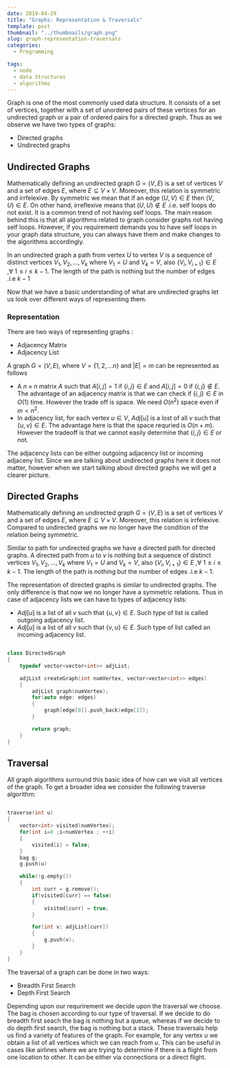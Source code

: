 ```yaml
---
date: 2019-04-29
title: "Graphs: Representation & Traversals"
template: post
thumbnail: "../thumbnails/graph.png"
slug: graph-representation-traversals
categories:
  - Programming

tags:
  - node
  - data Structures
  - algorithms
---
```


Graph is one of the most commonly used data structure. It consists of a set of vertices, together with a set of unordered pairs of these vertices for an undirected graph or a pair of ordered pairs for a directed graph. Thus as we observe we have two types of graphs:

- Directed graphs
- Undirected graphs

## Undirected Graphs

Mathematically defining an undirected graph $G = (V,E)$ is a set of vertices $V$ and a set of edges $E$, where $E \subseteq V\times V$. Moreover, this relation is symmetric and irrfelexive. By symmetric we mean that if an edge $(U,V) \in E$ then $(V,U) \in E$. On other hand, irreflexive means that $(U,U) \notin E$ .i.e. self loops do not exist. It is a common trend of not having self loops. The main reason behind this is that all algorithms related to graph consider graphs not having self loops. However, if you requirement demands you to have self loops in your graph data structure, you can always have them and make changes to the algorithms accordingly.

In an undirected graph a path from vertex $U$ to vertex $V$ is a sequence of distinct vertices $V_1, V_2, ..., V_k$ where $V_1 = U$ and $V_k = V$, also $\{V_i,V_{i+1}\} \in E\text{  ,} \forall\text{ } 1 \leq i \leq k-1$. The length of the path is nothing but the number of edges .i.e $k-1$

Now that we have a basic understanding of what are undirected graphs let us look over different ways of representing them.

### Representation

There are two ways of representing graphs :

- Adjacency Matrix
- Adjacency List

A graph $G = (V,E)$, where $V = \{1,2,...n\}$ and $|E| = m$ can be represented as follows

- A $n \times n$ matrix $A$ such that $A[i,j] = 1$ if $\{i,j\} \in E$ and $A[i,j] = 0$ if $\{i,j\} \notin E$. The advantage of an adjacency matrix is that we can check if $\{i,j\} \in E$ in $O(1)$ time. However the trade off is space. We need $O(n^2)$ space even if $m < n^2$.
- In adjacency list, for each vertex $u \in V$, $Adj[u]$ is a lost of all $v$ such that $\{u,v\} \in E$. The advantage here is that the space requried is $O(n+m)$. However the tradeoff is that we cannot easily determine that $\{i,j\} \in E$ or not.

The adjacency lists can be either outgoing adjacency list or incoming adjaceny list. Since we are talking about undirected graphs here it does not matter, however when we start talking about directed graphs we will get a clearer picture.

## Directed Graphs

Mathematically defining an undirected graph $G = (V,E)$ is a set of vertices $V$ and a set of edges $E$, where $E \subseteq V\times V$. Moreover, this relation is irrfelexive. Compared to undirected graphs we no longer have the condition of the relation being symmetric.

Similar to path for undirected graphs we have a directed path for directed graphs. A directed path from $u$ to $v$ is nothing but a sequence of distinct vertices $V_1, V_2, ..., V_k$ where $V_1 = U$ and $V_k = V$, also $\{V_i,V_{i+1}\} \in E\text{  ,} \forall\text{ } 1 \leq i \leq k-1$. The length of the path is nothing but the number of edges .i.e $k-1$.

The representation of directed graphs is similar to undirected graphs. The only difference is that now we no longer have a symmetric relations. Thus in case of adjacency lists we can have to types of adjacency lists:

- $Adj[u]$ is a list of all $v$ such that $\{u,v\} \in E$. Such type of list is called outgoing adjacency list.
- $Adj[u]$ is a list of all $v$ such that $\{v,u\} \in E$. Such type of list called an incoming adjacency list.

```cpp

class DirectedGraph
{
    typedef vector<vector<int>> adjList;

    adjList createGraph(int numVertex, vector<vector<int>> edges)
    {
        adjList graph(numVertex);
        for(auto edge: edges)
        {
            graph[edge[0]].push_back(edge[1]);
        }

        return graph;
    }
}
```

## Traversal

All graph algorithms surround this basic idea of how can we visit all vertices of the graph. To get a broader idea we consider the following traverse algorithm:

```cpp

traverse(int u)
{
    vector<int> visited(numVertex);
    for(int i=0 ;i<numVertex ; ++i)
    {
        visited[i] = false;
    }
    bag g;
    g.push(u)

    while(!g.empty())
    {
        int curr = g.remove();
        if(visited[curr] == false)
        {
            visited[curr] = true;
        }

        for(int v: adjList[curr])
        {
            g.push(v);
        }
    }
}
```

The traversal of a graph can be done in two ways:

- Breadth First Search
- Depth First Search

Depending upon our requrirement we decide upon the traversal we choose. The bag is chosen according to our type of traversal. If we decide to do breadth first seach the bag is nothing but a queue, whereas if we decide to do depth first search, the bag is nothing but a stack. These traversals help us find a variety of features of the graph. For example, for any vertex $u$ we obtain a list of all vertices which we can reach from $u$. This can be useful in cases like airlines where we are trying to determine if there is a flight from one location to other. It can be either via connections or a direct flight.
